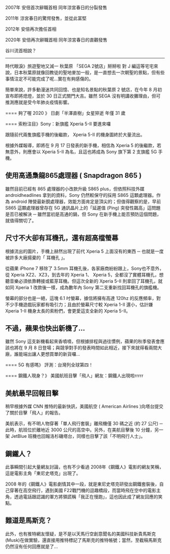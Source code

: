2007年 安倍首次辭職首相 同年涼宮春日的分裂發售

2011年 涼宮春日的驚愕發售，並從此富堅

2012年 安倍再次擔任首相

2020年 安倍再次辭職首相 同年涼宮春日的直觀發售

谷川流首相說？

---- 
時代眼淚》旅遊聖地又減一 秋葉原 「SEGA 2號店」掰掰啦
對 J 編這等宅宅來說，日本秋葉原就像回教徒的聖地麥加一般，是一直想去一次朝聖的景點，但有些事情注定不可能完成了呢...實在有夠感傷的。

簡單來說，許多動漫迷共同回憶、也是知名景點的秋葉原 2 號店，在今年 8 月初宣布即將熄燈，並於 30 日正式關門大吉。雖然 SEGA 沒有明講收攤理由，但可推測應就是受今年肺炎疫情影響。



====
夠了喔 2020 》 日劇「半澤直樹」女星猝逝 年僅 31 歲



====
索粉注目》Sony：新旗艦 Xperia 5-II 要進來囉

跟隨前代兩隻旗艦手機的後繼款， Xperia 5-II 的機身圖終於大量流出。

根據外媒報導，即將在 9 月 17 日發表的新手機，相信為 Xperia 5 的後繼款，若無意外，則應會以 Xperia 5-II 為名，且這也將成為 Sony 旗下第 2 支旗艦 5G 手機。

## 使用高通梟龍865處理器 ( Snapdragon 865 )
雖然目前已經有 865 處理器的小改款升級 S865 plus，但依照科技外媒 androidheadlines 拿到的資料，Sony 仍然較保守的採用 S865 這顆處理器。作為 android 陣營最新銳處理器，效能方面肯定是頂尖的；但值得觀察的是，早前 S865 這顆處理器曾存在 5G 通訊晶片上的「延遲值 (Ping) 突發性飆高」這問題是否已被解決 ─ 雖然當初是高通的鍋，但 Sony 在新手機上能否預防這個問題，就值得關切了。

## 尺寸不大卻有耳機孔，還有超高檔螢幕
根據流出的圖片，手機上赫然出現了前代 Xperia 5 上面沒有的東西 ─ 也就是一度被許多大廠揚棄的「 耳機孔 」。

從蘋果 iPhone 7 移除了 3.5mm 耳機孔後，各家廠商紛紛跟上，Sony也不意外，從 Xperia XZ2、XZ3，到去年的 Xperia 1、 Xperia 5，全都沒了實體耳機孔，想聽音樂必須依靠轉接或藍芽耳機。但這次全新的 Xperia 5-II 則拿回了耳機孔，就如同 Xperia 1 改款後一樣，成為數年內 Sony 第二支重新找回耳機孔的旗艦機。

螢幕的部分也是一絕，這塊 6.1 吋螢幕，據信將擁有高達 120hz 的反應頻率，對不少手機遊戲玩家都有吸引力；且由於螢幕尺寸較 Xperia 1-II 還小，估計嫌 Xperia 1-II 機身太長的索粉們，會更愛這支全新的 Xperia 5-II。


## 不過，蘋果也快出新機了...
雖然 Sony 這支新機看起來香噴噴，但根據排程與過往慣例，蘋果的秋季發表會應該也將在 9 月 8 日登場；與競爭對手的發表時間如此相近，接下來就得看兩間大廠，誰能端出讓人更想買單的新貨囉...



====
5G 有感嗎》 評測：台灣列全球第四！



====
鋼鐵人現身？》 美國航班目擊「飛人」網友：鋼鐵人出現啦rrrrr


## 美航最早回報目擊
稍早根據外媒 CNN 推特的最新快訊，美國航空 ( American Airlines )向塔台提交了關於目擊「飛人」的報告。

美航表示，有不明人物穿著「單人飛行套裝」離飛機僅 30 碼之近 (約 27 公尺) ─ 此時，航班位於離地近 3000 公尺的高空中。另外，在美航目擊後 10 分鐘，另一架 JetBlue 班機也回報洛杉磯塔台，同樣也目擊了該「不明飛行人士」。

## 鋼鐵人？
此事瞬間引起大量網友討論，也有不少看過 2008年《鋼鐵人》電影的網友笑稱，這是電影主角「東尼史塔克」出現了。

2008 年的《鋼鐵人》電影劇情其中一段，就是東尼史塔克研發出鋼鐵套裝後，自己穿著在高空飛行，遇到美國 F22戰鬥機的逗趣橋段，而當時飛在空中的電影主角，透過電話跟認識的軍方將領謊稱「我正在慢跑」，這也因此成了網友回應的笑點。

## 難道是馬斯克？
此外，也有推特網友懷疑，是不是以天馬行空創意聞名的美國科技新貴馬斯克(Musk)在做實驗，還直接用推特標記了馬斯克的推特帳號；當然，至截稿馬斯克仍然沒有任何回應就是了...


